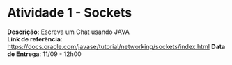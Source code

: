 # Atividade 1 - Sockets

**Descrição**: Escreva um Chat usando JAVA \
**Link de referência**: https://docs.oracle.com/javase/tutorial/networking/sockets/index.html
**Data de Entrega**: 11/09 - 12h00